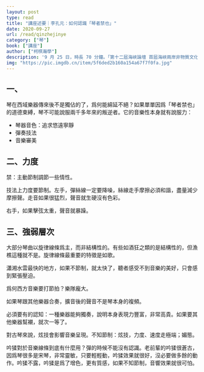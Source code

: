 ```yaml
---
layout: post
type: read
title: "講座述要｜李孔元：如何認識「琴者禁也」"
date: 2020-09-27
url: /read/qinzhejinye
category: ["琴"]
book: ["講座"]
author: ["柯棋瀚學"]
description: '9 月 25 日，時長 70 分鐘。「第十二屆海峽論壇 首屆海峽兩岸非物質文化遺產古琴傳承和發展論壇」系列講座的一部分，近萬人收看直播。收穫頗豐。詳見 [推送](https://mp.weixin.qq.com/s/bDexfrziFu03e4ZBRrErLw)'
img: "https://pic.imgdb.cn/item/5f6ded2b160a154a67f7f0fa.jpg"
---
```


## 一、

琴在西域樂器傳來後不是獨佔的了，爲何能綿延不絕？如果單單因爲「琴者禁也」的道德束縛，琴不可能說服兩千多年來的叛逆者。它的音樂性本身就有說服力：

- 琴器音色：追求悠遠寧靜
- 彈奏技法
- 音樂審美

## 二、力度

禁：主動節制調節一些情性。

技法上力度要節制。左手，彈絲線一定要降噪，絲線走手摩擦必須和諧，盡量減少摩擦聲。走音如果很猛烈，聲音就生硬沒有色彩。

右手，如果擊弦太重，聲音就暴躁。

## 三、強弱層次

大部分琴曲以旋律線條爲主，而非結構性的。有些如<v>酒狂</v>之類的是結構性的，但<v>漁樵</v>這種就不是。旋律線條最重要的特徵是如歌。

<v>瀟湘水雲</v>最快的地方，如果不節制，就太快了，聽者感受不到音樂的美好，只會感到緊張壓迫。

爲何西方音樂要打節拍？樂隊龐大。

如果琴跟其他樂器合奏，擴音後的聲音不是琴本身的複頻。

必須要有的認知：一種樂器能夠獨奏，說明本身表現力豐富，非常高貴。如果要其他樂器幫襯，就次一等了。

對古琴來說，炫技會影響音樂呈現。不知節制：炫技，力度、速度走極端；媚態。

吟猱對於音樂線條到底有什麼用？彈的時候不能沒有認識。老前輩的吟猱很蒼古，因爲琴很多是宋琴，非常靈敏，只要輕輕動，吟猱效果就很好，沒必要做多餘的動作。吟猱不露，吟猱是爲了增色，更有質感，如果不知節制，音響效果就很可怕。